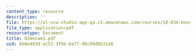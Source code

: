 ```yaml
---
content_type: resource
description: ''
file: https://ol-ocw-studio-app-qa.s3.amazonaws.com/courses/18-034-honors-differential-equations-spring-2004/8b0e493dac523f9e6a7780c09dbb31a0_034exam3.pdf
file_type: application/pdf
resourcetype: Document
title: 034exam3.pdf
uid: 8b0e493d-ac52-3f9e-6a77-80c09dbb31a0
---
```

